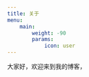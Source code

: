 ```yaml
---
title: 关于
menu:
    main: 
        weight: -90
        params:
            icon: user
---
```


大家好，欢迎来到我的博客，